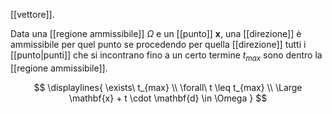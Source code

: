 [[vettore]].

Data una [[regione ammissibile]] $\Omega$ e un [[punto]] $\mathbf{x}$, una [[direzione]] è ammissibile per quel punto se procedendo per quella [[direzione]] tutti i [[punto|punti]] che si incontrano fino a un certo termine $t_{max}$ sono dentro la [[regione ammissibile]].

$$
\displaylines{
	\exists\ t_{max} \\
	\forall\ t \leq t_{max} \\
	\Large
	\mathbf{x} + t \cdot \mathbf{d} \in \Omega
}
$$
